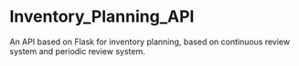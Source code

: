 # Inventory_Planning_API
An API based on Flask for inventory planning, based on continuous review system and periodic review system.

